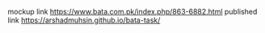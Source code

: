 mockup link https://www.bata.com.pk/index.php/863-6882.html
published link  https://arshadmuhsin.github.io/bata-task/

